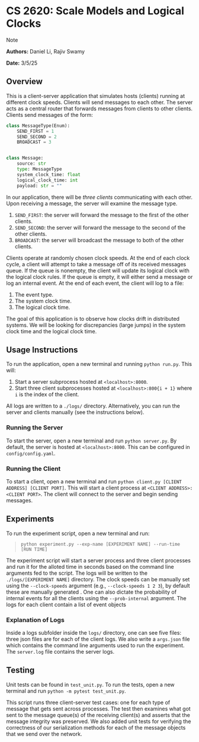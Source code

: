 # CS 2620: Scale Models and Logical Clocks

> [!NOTE]
> **Authors:** Daniel Li, Rajiv Swamy
>
> **Date:** 3/5/25

## Overview

This is a client-server application that simulates hosts (clients) running at different clock speeds.
Clients will send messages to each other.
The server acts as a central router that forwards messages from clients to other clients.
Clients send messages of the form:

```python
class MessageType(Enum):
    SEND_FIRST = 1
    SEND_SECOND = 2
    BROADCAST = 3


class Message:
    source: str
    type: MessageType
    system_clock_time: float
    logical_clock_time: int
    payload: str = ""
```

In our application, there will be _three clients_ communicating with each other.
Upon receiving a message, the server will examine the message type.

1. `SEND_FIRST`: the server will forward the message to the first of the other clients.
2. `SEND_SECOND`: the server will forward the message to the second of the other clients.
3. `BROADCAST`: the server will broadcast the message to both of the other clients.

Clients operate at randomly chosen clock speeds.
At the end of each clock cycle, a client will attempt to take a message off of its received messages queue.
If the queue is nonempty, the client will update its logical clock with the logical clock rules.
If the queue is empty, it will either send a message or log an internal event.
At the end of each event, the client will log to a file:

1. The event type.
2. The system clock time.
3. The logical clock time.

The goal of this application is to observe how clocks drift in distributed systems.
We will be looking for discrepancies (large jumps) in the system clock time and the logical clock time.


## Usage Instructions

To run the application, open a new terminal and running `python run.py`.
This will:

1. Start a server subprocess hosted at `<localhost>:8000`.
2. Start three client subprocesses hosted at `<localhost>:800{i + 1}` where `i` is the index of the client.

All logs are written to a `./logs/` directory.
Alternatively, you can run the server and clients manually (see the instructions below).

### Running the Server

To start the server, open a new terminal and run `python server.py`.
By default, the server is hosted at `<localhost>:8000`.
This can be configured in `config/config.yaml`.

### Running the Client

To start a client, open a new terminal and run `python client.py [CLIENT ADDRESS] [CLIENT PORT]`.
This will start a client process at `<CLIENT ADDRESS>:<CLIENT PORT>`.
The client will connect to the server and begin sending messages.


## Experiments

To run the experiment script, open a new terminal and run:
> `python experiment.py --exp-name [EXPERIMENT NAME] --run-time [RUN TIME]`

The experiment script will start a server process and three client processes and run it for the alloted time in seconds based on the command line arguments fed to the script. The logs will be written to the `./logs/[EXPERIMENT NAME]` directory. The clock speeds can be manually set using the `--clock-speeds` argument (e.g., `--clock-speeds 1 2 3`), by default these are manually generated . One can also dictate the probability of internal events for all the clients using the `--prob-internal` argument. The logs for each client contain a list  of event objects 

### Explanation of Logs
Inside a logs subfolder inside the `logs/` directory, one can see five files: three json files are for each of the client logs. We also write a `args.json` file which contains the command line arguments used to run the experiment. The `server.log` file contains the server logs.


## Testing
Unit tests can be found in `test_unit.py`.
To run the tests, open a new terminal and run `python -m pytest test_unit.py`.

This script runs three client-server test cases: one for each type of message that gets sent across processes.
The test then examines what got sent to the message queue(s) of the receiving client(s) and asserts that the message integrity was preserved.
We also added unit tests for verifying the correctness of our serialization methods for each of the message objects that we send over the network.
